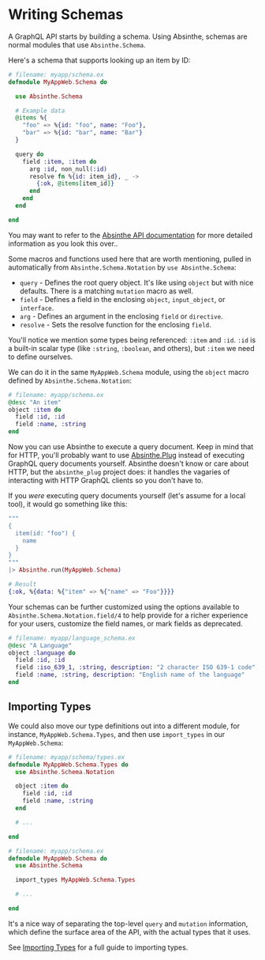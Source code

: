 # Writing Schemas

A GraphQL API starts by building a schema. Using Absinthe, schemas are normal
modules that use `Absinthe.Schema`.

Here's a schema that supports looking up an item by ID:

```elixir
# filename: myapp/schema.ex
defmodule MyAppWeb.Schema do

  use Absinthe.Schema

  # Example data
  @items %{
    "foo" => %{id: "foo", name: "Foo"},
    "bar" => %{id: "bar", name: "Bar"}
  }

  query do
    field :item, :item do
      arg :id, non_null(:id)
      resolve fn %{id: item_id}, _ ->
        {:ok, @items[item_id]}
      end
    end
  end

end
```


You may want to refer to the <a href="https://hexdocs.pm/absinthe/">Absinthe API
documentation</a> for more detailed information as you look this over..


Some macros and functions used here that are worth mentioning, pulled in automatically from
`Absinthe.Schema.Notation` by `use Absinthe.Schema`:

- `query` - Defines the root query object. It's like using `object` but with
   nice defaults. There is a matching `mutation` macro as well.
- `field` - Defines a field in the enclosing `object`, `input_object`, or `interface`.
- `arg` - Defines an argument in the enclosing `field` or `directive`.
- `resolve` - Sets the resolve function for the enclosing `field`.

You'll notice we mention some types being referenced: `:item` and `:id`. `:id`
is a built-in scalar type (like `:string`, `:boolean`, and others), but `:item`
we need to define ourselves.

We can do it in the same `MyAppWeb.Schema` module, using the `object` macro defined by `Absinthe.Schema.Notation`:

```elixir
# filename: myapp/schema.ex
@desc "An item"
object :item do
  field :id, :id
  field :name, :string
end
```

Now you can use Absinthe to execute a query document. Keep in mind that for
HTTP, you'll probably want to use
[Absinthe.Plug](plug-phoenix.md) instead of executing
GraphQL query documents yourself. Absinthe doesn't know or care about HTTP,
but the `absinthe_plug` project does: it handles the vagaries of interacting
with HTTP GraphQL clients so you don't have to.

If you _were_ executing query documents yourself (let's assume for a local tool),
it would go something like this:

```elixir
"""
{
  item(id: "foo") {
    name
  }
}
"""
|> Absinthe.run(MyAppWeb.Schema)

# Result
{:ok, %{data: %{"item" => %{"name" => "Foo"}}}}
```

Your schemas can be further customized using the options available to
`Absinthe.Schema.Notation.field/4` to help provide for a richer experience for
your users, customize the field names, or mark fields as deprecated.

```elixir
# filename: myapp/language_schema.ex
@desc "A Language"
object :language do
  field :id, :id
  field :iso_639_1, :string, description: "2 character ISO 639-1 code", name: "iso639"
  field :name, :string, description: "English name of the language"
end
```

## Importing Types

We could also move our type definitions out into a different module, for instance, `MyAppWeb.Schema.Types`, and then use `import_types` in our `MyAppWeb.Schema`:

```elixir
# filename: myapp/schema/types.ex
defmodule MyAppWeb.Schema.Types do
  use Absinthe.Schema.Notation

  object :item do
    field :id, :id
    field :name, :string
  end

  # ...

end

# filename: myapp/schema.ex
defmodule MyAppWeb.Schema do
  use Absinthe.Schema

  import_types MyAppWeb.Schema.Types

  # ...

end
```

It's a nice way of separating the top-level `query` and `mutation` information,
which define the surface area of the API, with the actual types that it uses.

See [Importing Types](importing-types.md) for a full guide to importing types.
